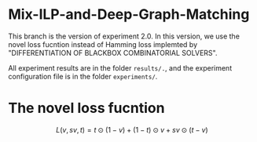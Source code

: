 # Mix-ILP-and-Deep-Graph-Matching
This branch is the version of experiment 2.0. 
In this version, we use the novel loss fucntion instead of Hamming loss implemted by "DIFFERENTIATION OF BLACKBOX COMBINATORIAL
SOLVERS".

All experiment results are in the folder `results/.`, and the experiment configuration file is in the folder `experiments/`.

# The novel loss fucntion
$$
L(v, sv, t) = t \odot (1-v)+(1-t) \odot v + sv \odot (t-v)
$$
